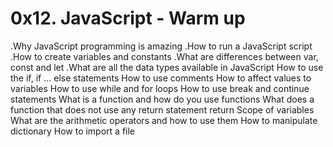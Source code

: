 # 0x12. JavaScript - Warm up

.Why JavaScript programming is amazing
.How to run a JavaScript script
.How to create variables and constants
.What are differences between var, const and let
.What are all the data types available in JavaScript
How to use the if, if ... else statements
How to use comments
How to affect values to variables
How to use while and for loops
How to use break and continue statements
What is a function and how do you use functions
What does a function that does not use any return statement return
Scope of variables
What are the arithmetic operators and how to use them
How to manipulate dictionary
How to import a file